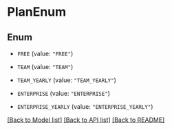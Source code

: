 # PlanEnum

## Enum


* `FREE` (value: `"FREE"`)

* `TEAM` (value: `"TEAM"`)

* `TEAM_YEARLY` (value: `"TEAM_YEARLY"`)

* `ENTERPRISE` (value: `"ENTERPRISE"`)

* `ENTERPRISE_YEARLY` (value: `"ENTERPRISE_YEARLY"`)


[[Back to Model list]](../README.md#documentation-for-models) [[Back to API list]](../README.md#documentation-for-api-endpoints) [[Back to README]](../README.md)


